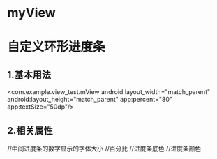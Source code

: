 # myView
# 自定义环形进度条
## 1.基本用法
<com.example.view_test.mView
        android:layout_width="match_parent"
        android:layout_height="match_parent"
        app:percent="80"
        app:textSize="50dp"/>
        
## 2.相关属性
<?xml version="1.0" encoding="utf-8"?>
<resources>
    <declare-styleable name="mView">
        //中间进度条的数字显示的字体大小
        <attr name="textSize" format="dimension"/>
        //百分比
        <attr name="percent" format="float"/>
        //进度条底色
        <attr name="roundColor" format="color"/>
        //进度条颜色
        <attr name="proColor" format="color"/>
    </declare-styleable>
</resources>
